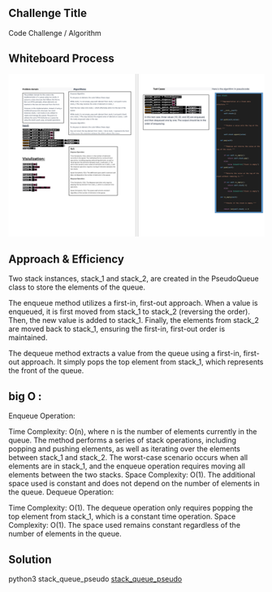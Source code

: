 ## Challenge Title

Code Challenge / Algorithm


## Whiteboard Process

![stack](./stack2.png)

## Approach & Efficiency

Two stack instances, stack_1 and stack_2, are created in the PseudoQueue class to store the elements of the queue.

The enqueue method utilizes a first-in, first-out approach. When a value is enqueued, it is first moved from stack_1 to stack_2 (reversing the order). Then, the new value is added to stack_1. Finally, the elements from stack_2 are moved back to stack_1, ensuring the first-in, first-out order is maintained.

The dequeue method extracts a value from the queue using a first-in, first-out approach. It simply pops the top element from stack_1, which represents the front of the queue.



## big O :
Enqueue Operation:

Time Complexity: O(n), where n is the number of elements currently in the queue. The method performs a series of stack operations, including popping and pushing elements, as well as iterating over the elements between stack_1 and stack_2. The worst-case scenario occurs when all elements are in stack_1, and the enqueue operation requires moving all elements between the two stacks.
Space Complexity: O(1). The additional space used is constant and does not depend on the number of elements in the queue.
Dequeue Operation:

Time Complexity: O(1). The dequeue operation only requires popping the top element from stack_1, which is a constant time operation.
Space Complexity: O(1). The space used remains constant regardless of the number of elements in the queue.



## Solution
python3 stack_queue_pseudo
[stack_queue_pseudo](./stack_queue_pseudo.py)
